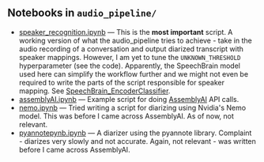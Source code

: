 ## Notebooks in `audio_pipeline/`
- [speaker_recognition.ipynb](audio_pipeline/speaker_recognition.ipynb) — This is the **most important** script. A working version of what the audio_pipeline tries to achieve - take in the audio recording of a conversation and output diarized transcript with speaker mappings. However, I am yet to tune the `UNKNOWN_THRESHOLD` hyperparameter (see the code). Apparently, the SpeechBrain model used here can simplify the workflow further and we might not even be required to write the parts of the script responsible for speaker mapping. See [SpeechBrain_EncoderClassifier](https://huggingface.co/speechbrain/spkrec-ecapa-voxceleb#:~:text=This%20repository%20provides%20all%20the%20necessary%20tools%20to,is%20trained%20on%20Voxceleb%201%2B%20Voxceleb2%20training%20data.).
- [assemblyAI.ipynb](audio_pipeline/assemblyAI.ipynb) — Example script for doing [AssemblyAI](https://www.assemblyai.com/) API calls. 
- [nemo.ipynb](audio_pipeline/nemo.ipynb) — Tried writing a script for diarizing using Nvidia's Nemo model. This was before I came across AssemblyAI. As of now, not relevant.
- [pyannotepynb.ipynb](audio_pipeline/pyannotepynb.ipynb) — A diarizer using the pyannote library. Complaint - diarizes very slowly and not accurate. Again, not relevant - was written before I came across AssemblyAI.
